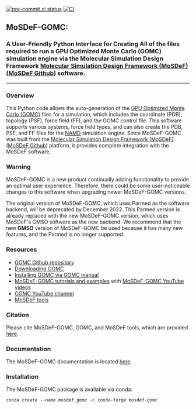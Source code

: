 [![pre-commit.ci status](https://results.pre-commit.ci/badge/github/GOMC-WSU/MoSDeF-GOMC/master.svg)](https://results.pre-commit.ci/latest/github/GOMC-WSU/MoSDeF-GOMC/master)
[![CI](https://github.com/GOMC-WSU/MoSDeF-GOMC/actions/workflows/CI.yml/badge.svg)](https://github.com/GOMC-WSU/MoSDeF-GOMC/actions/workflows/CI.yml)
##  MoSDeF-GOMC:

### A User-Friendly Python Interface for Creating All of the files required to run a GPU Optimized Monte Carlo (GOMC) simulation engine via the Molecular Simulation Design Framework  [Molecular Simulation Design Framework (MoSDeF)](https://mosdef.org) ([MoSDeF Github](https://github.com/mosdef-hub)) software.
--------

### Overview

This Python code allows the auto-generation of the [GPU Optimized Monte Carlo (GOMC)](http://gomc.eng.wayne.edu) files for a simulation, which includes the coordinate (PDB), topology (PSF), force field (FF), and the GOMC control file.  This software supports various systems, force field types, and can also create the PDB, PSF, and FF files for the  [NAMD](https://www.ks.uiuc.edu/Research/namd/) simulation engine.  Since MoSDeF-GOMC was built from the  [Molecular Simulation Design Framework (MoSDeF)](https://mosdef.org) ([MoSDeF Github](https://github.com/mosdef-hub)) platform, it provides complete integration with the MoSDeF software.

### Warning
MoSDeF-GOMC is a new product continually adding functionality to provide an optimal user experience. Therefore, there could be some user-noticeable changes to this software when upgrading newer MoSDeF-GOMC versions.

The original version of MoSDeF-GOMC, which uses Parmed as the software backend, will be deprecated by December 2022.  This Parmed version is already replaced with the new MoSDeF-GOMC version, which uses MoSDeF's GMSO software as the new backend.  We recommend that the new **GMSO** version of MoSDeF-GOMC be used because it has many new features, and the Parmed is no longer supported.

### Resources
 - [GOMC Github repository](https://github.com/GOMC-WSU)
 - [Downloading GOMC](https://github.com/GOMC-WSU/GOMC)
 - [Installing GOMC via GOMC manual](https://github.com/GOMC-WSU/Manual)
 - [MoSDeF-GOMC tutorials and examples](https://github.com/GOMC-WSU/GOMC_Examples/tree/main/MoSDef-GOMC) with [MoSDeF-GOMC YouTube videos](https://www.youtube.com/watch?v=7StVoUCGkHs&list=PLdxD0z6HRx8Y9VhwcODxAHNQBBJDRvxMf)
 - [GOMC YouTube channel](https://www.youtube.com/channel/UCueLGE6tuOyu-mvxIt-U1HQ/playlists)
 - [MoSDeF tools](https://mosdef.org/)

### Citation

Please cite MoSDeF-GOMC, GOMC, and MoSDeF tools, which are provided [here](https://mosdef-gomc.readthedocs.io/en/latest/reference/citing_mosdef_gomc_python.html).

### Documentation

The MoSDeF-GOMC documentation is located [here](https://mosdef-gomc.readthedocs.io/en/latest/index.html).

### Installation

The MoSDeF-GOMC package is available via conda:

`conda create --name mosdef_gomc -c conda-forge mosdef-gomc`
